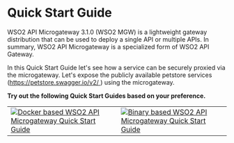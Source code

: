 # Quick Start Guide

WSO2 API Microgateway 3.1.0 (WSO2 MGW) is a lightweight gateway distribution that can be used to deploy a single API or multiple APIs. In summary, WSO2 API Microgateway is a specialized form of WSO2 API Gateway.

In this Quick Start Guide let's see how a service can be securely proxied via the microgateway. Let's expose the publicly available petstore services (https://petstore.swagger.io/v2/ ) using the microgateway.

**Try out the following Quick Start Guides based on your preference.**

|                                                                                                                                                                                                  |                                                                                                                                                                                                  |
|--------------------------------------------------------------------------------------------------------------------------------------------------------------------------------------------------|--------------------------------------------------------------------------------------------------------------------------------------------------------------------------------------------------|
| [![Docker based WSO2 API Microgateway Quick Start Guide]({{base_path}}/assets/img/getting-started/docker-logo.png "Docker based WSO2 API Microgateway Quick Start Guide")]({{base_path}}/getting-started/quick-start-guide/quick-start-guide-docker/) | [![Binary based WSO2 API Microgateway Quick Start Guide]({{base_path}}/assets/img/getting-started/binary.png "Binary based WSO2 API Microgateway Quick Start Guide")]({{base_path}}/getting-started/quick-start-guide/quick-start-guide-binary/) |


